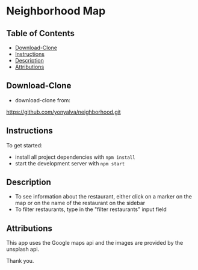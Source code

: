 # Neighborhood Map

## Table of Contents

* [Download-Clone](#download-clone)
* [Instructions](#instructions)
* [Description](#instructions)
* [Attributions](#attributions)

## Download-Clone

* download-clone from:

 https://github.com/yonyalva/neighborhood.git

## Instructions

To get started:

* install all project dependencies with `npm install`
* start the development server with `npm start`

## Description

* To see information about the restaurant, either click on a marker on the map or on the name of the restaurant on the sidebar
* To filter restaurants, type in the "filter restaurants" input field

## Attributions

This app uses the Google maps api and the images are provided by the unsplash api.

Thank you.
